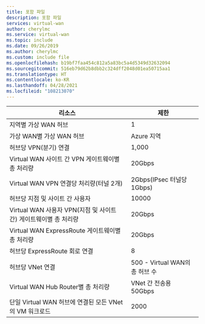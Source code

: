 ```yaml
---
title: 포함 파일
description: 포함 파일
services: virtual-wan
author: cherylmc
ms.service: virtual-wan
ms.topic: include
ms.date: 09/26/2019
ms.author: cherylmc
ms.custom: include file
ms.openlocfilehash: b19bf7faa454c812a5a83bc5a4d5349d32632094
ms.sourcegitcommit: 516eb79d62b8dbb2c324dff2048d01ea50715aa1
ms.translationtype: HT
ms.contentlocale: ko-KR
ms.lasthandoff: 04/28/2021
ms.locfileid: "108213070"
---
```

| 리소스 |  제한 |
| --- | --- |
| 지역별 가상 WAN 허브 | 1  |
| 가상 WAN별 가상 WAN 허브 |Azure 지역 |
| 허브당 VPN(분기) 연결 | 1,000 |
| Virtual WAN 사이트 간 VPN 게이트웨이별 총 처리량 | 20Gbps |
| Virtual WAN VPN 연결당 처리량(터널 2개) | 2Gbps(IPsec 터널당 1Gbps) |
| 허브당 지점 및 사이트 간 사용자| 10000 |
| Virtual WAN 사용자 VPN(지점 및 사이트 간) 게이트웨이별 총 처리량 | 20Gbps |
| Virtual WAN ExpressRoute 게이트웨이별 총 처리량 | 20Gbps |
| 허브당 ExpressRoute 회로 연결 | 8 |
| 허브당 VNet 연결  | 500 - Virtual WAN의 총 허브 수 |
| Virtual WAN Hub Router별 총 처리량 | VNet 간 전송용 50Gbps |
| 단일 Virtual WAN 허브에 연결된 모든 VNet의 VM 워크로드 | 2000 
